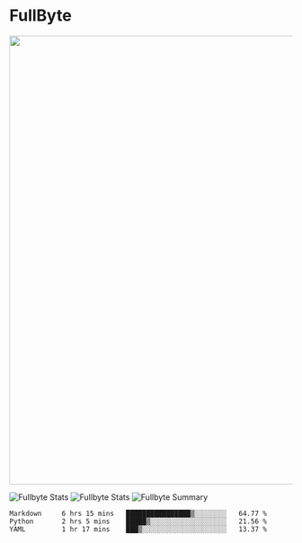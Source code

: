 # FullByte

<a href="https://github.com/ryo-ma/github-profile-trophy"><img width=800 src="https://github-profile-trophy.vercel.app/?username=Fullbyte&column=8&theme=radical&no-frame=true&no-bg=false"/></a>

![Fullbyte Stats](https://github-profile-summary-cards.vercel.app/api/cards/repos-per-language?username=Fullbyte&theme=solarized_dark)
![Fullbyte Stats](https://github-profile-summary-cards.vercel.app/api/cards/most-commit-language?username=Fullbyte&theme=solarized_dark)
![Fullbyte Summary](https://github-profile-summary-cards.vercel.app/api/cards/profile-details?username=Fullbyte&theme=solarized_dark)

<!--START_SECTION:waka-->
```text
Markdown     6 hrs 15 mins   ████████████████▒░░░░░░░░   64.77 % 
Python       2 hrs 5 mins    █████▒░░░░░░░░░░░░░░░░░░░   21.56 % 
YAML         1 hr 17 mins    ███▒░░░░░░░░░░░░░░░░░░░░░   13.37 % 
```
<!--END_SECTION:waka-->
